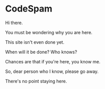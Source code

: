 # CodeSpam
Hi there. 

You must be wondering why you are here. 

This site isn't even done yet. 

When will it be done? Who knows?

Chances are that if you're here, you know me.

So, dear person who I know, please go away.

There's no point staying here.

